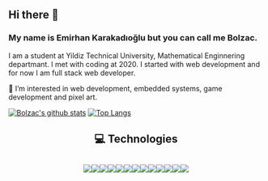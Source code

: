 ## Hi there 👋

### My name is Emirhan Karakadıoğlu but you can call me Bolzac.
I am a student at Yildiz Technical University, Mathematical Enginnering departmant.
I met with coding at 2020. I started with web development and for now I am full stack web developer.

🔭 I’m interested in web development, embedded systems, game development and pixel art.

[![Bolzac's github stats](https://github-readme-stats.vercel.app/api?username=bolzac&count_private=true&show_icons=true&theme=radical&hide_rank=false)](https://github.com/anuraghazra/github-readme-stats)                                                                                                        [![Top Langs](https://github-readme-stats.vercel.app/api/top-langs/?username=bolzac)](https://github.com/anuraghazra/github-readme-stats)

## <p align="center"> :computer: Technologies </p>
<div align="center" style="width:100%;display:flex;justify-content:center;align-items:center;">
  <img src="https://user-images.githubusercontent.com/70448242/184630818-e9a66db1-af7d-4962-8511-22648e028fbb.png"/>
  <img src="https://user-images.githubusercontent.com/70448242/184630908-7f61f8d4-0edc-4a78-afd3-4ea9d3c23a09.png"/>
  <img src="https://user-images.githubusercontent.com/70448242/184630984-9ca7264f-610e-437c-be49-e7b2d992b274.png"/>
  <img src="https://user-images.githubusercontent.com/70448242/184631015-a7d72057-0edb-4b12-a1e8-694c3d965227.png"/>
  <img src="https://user-images.githubusercontent.com/70448242/184631246-225ceb60-4126-4e94-91ca-e2644b9d5d69.png"/>
  <img src="https://user-images.githubusercontent.com/70448242/184631258-ca953d95-487f-4478-93dc-01afbffab541.png"/>
    <br/>
    <br/>
  <img src="https://user-images.githubusercontent.com/70448242/184631316-53159625-44db-4289-bc82-9f35877b8c86.png"/>
  <img src="https://user-images.githubusercontent.com/70448242/184631328-5675d0b5-f05c-4e37-873b-75f473d8afbe.png"/>
  <img src="https://user-images.githubusercontent.com/70448242/184631339-f4e468ae-ff3d-4cab-bab8-7c13b89f4714.png"/>
    <br/>
    <br/>
  <img src="https://user-images.githubusercontent.com/70448242/184631706-570eaefb-d3ac-49e7-ab62-5e376496d35d.png"/>
  <img src="https://user-images.githubusercontent.com/70448242/184631717-2176af3a-cce6-4165-a24a-db6384675c68.png"/>
  <img src="https://user-images.githubusercontent.com/70448242/184631777-2ab7d1a6-c9f8-42d4-acc2-f2e2d56de5bb.png"/>
  <img src="https://user-images.githubusercontent.com/70448242/184631899-c101f33e-b462-478a-bca1-1e30ec612069.png"/>
</div>
